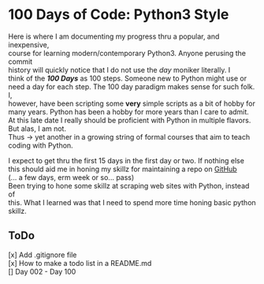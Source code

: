 # 100 Days of Code: Python3 Style

Here is where I am documenting my progress thru a popular, and inexpensive,  
course for learning modern/contemporary Python3. Anyone perusing the commit  
history will quickly notice that I do not use the *day* moniker literally. I  
think of the ***100 Days*** as 100 steps. Someone new to Python might use or  
need a day for each step. The 100 day paradigm makes sense for such folk. I,  
however, have been scripting some **very** simple scripts as a bit of hobby for  
many years. Python has been a hobby for more years than I care to admit.  
At this late date I really should be proficient with Python in multiple flavors.  
But alas, I am not.  
Thus -> yet another in a growing string of formal courses that aim to teach  
coding with Python.

I expect to get thru the first 15 days in the first day or two. If nothing else  
this should aid me in honing my skillz for maintaining a repo on [GitHub](https://github.com)  
(... a few days, erm week or so... pass)  
Been trying to hone some skillz at scraping web sites with Python, instead of  
this. What I learned was that I need to spend more time honing basic python skillz.


## ToDo
[x] Add .gitignore file  
[x] How to make a todo list in a README.md  
[] Day 002 - Day 100
